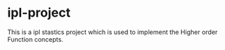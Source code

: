# ipl-project
This is a ipl stastics project which is used to implement the Higher order Function concepts.
